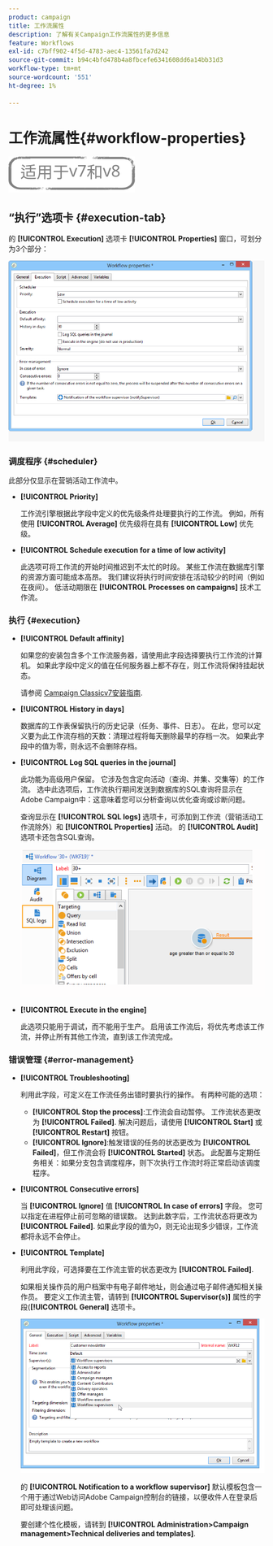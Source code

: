 ```yaml
---
product: campaign
title: 工作流属性
description: 了解有关Campaign工作流属性的更多信息
feature: Workflows
exl-id: c7bff902-4f5d-4783-aec4-13561fa7d242
source-git-commit: b94c4bfd478b4a8fbcefe6341608dd6a14bb31d3
workflow-type: tm+mt
source-wordcount: '551'
ht-degree: 1%

---
```


# 工作流属性{#workflow-properties}

![](../../assets/common.svg)

## “执行”选项卡 {#execution-tab}

的 **[!UICONTROL Execution]** 选项卡 **[!UICONTROL Properties]** 窗口，可划分为3个部分：

![](assets/wf_execution_tab.png)

### 调度程序 {#scheduler}

此部分仅显示在营销活动工作流中。

* **[!UICONTROL Priority]**

   工作流引擎根据此字段中定义的优先级条件处理要执行的工作流。 例如，所有使用 **[!UICONTROL Average]** 优先级将在具有 **[!UICONTROL Low]** 优先级。

* **[!UICONTROL Schedule execution for a time of low activity]**

   此选项可将工作流的开始时间推迟到不太忙的时段。 某些工作流在数据库引擎的资源方面可能成本高昂。 我们建议将执行时间安排在活动较少的时间（例如在夜间）。 低活动期限在 **[!UICONTROL Processes on campaigns]** 技术工作流。

### 执行 {#execution}

* **[!UICONTROL Default affinity]**

   如果您的安装包含多个工作流服务器，请使用此字段选择要执行工作流的计算机。 如果此字段中定义的值在任何服务器上都不存在，则工作流将保持挂起状态。

   请参阅 [Campaign Classicv7安装指南](../../installation/using/configuring-campaign-server.md#high-availability-workflows-and-affinities).

* **[!UICONTROL History in days]**

   数据库的工作表保留执行的历史记录（任务、事件、日志）。 在此，您可以定义要为此工作流存档的天数：清理过程将每天删除最早的存档一次。 如果此字段中的值为零，则永远不会删除存档。

* **[!UICONTROL Log SQL queries in the journal]**

   此功能为高级用户保留。 它涉及包含定向活动（查询、并集、交集等）的工作流。 选中此选项后，工作流执行期间发送到数据库的SQL查询将显示在Adobe Campaign中：这意味着您可以分析查询以优化查询或诊断问题。

   查询显示在 **[!UICONTROL SQL logs]** 选项卡，可添加到工作流（营销活动工作流除外）和 **[!UICONTROL Properties]** 活动。 的 **[!UICONTROL Audit]** 选项卡还包含SQL查询。

   ![](assets/wf_tab_log_sql.png)

* **[!UICONTROL Execute in the engine]**

   此选项只能用于调试，而不能用于生产。 启用该工作流后，将优先考虑该工作流，并停止所有其他工作流，直到该工作流完成。

### 错误管理 {#error-management}

* **[!UICONTROL Troubleshooting]**

   利用此字段，可定义在工作流任务出错时要执行的操作。 有两种可能的选项：

   * **[!UICONTROL Stop the process]**:工作流会自动暂停。 工作流状态更改为 **[!UICONTROL Failed]**. 解决问题后，请使用 **[!UICONTROL Start]** 或 **[!UICONTROL Restart]** 按钮。
   * **[!UICONTROL Ignore]**:触发错误的任务的状态更改为 **[!UICONTROL Failed]**，但工作流会将 **[!UICONTROL Started]** 状态。 此配置与定期任务相关：如果分支包含调度程序，则下次执行工作流时将正常启动该调度程序。

* **[!UICONTROL Consecutive errors]**

   当 **[!UICONTROL Ignore]** 值 **[!UICONTROL In case of errors]** 字段。 您可以指定在进程停止前可忽略的错误数。 达到此数字后，工作流状态将更改为 **[!UICONTROL Failed]**. 如果此字段的值为0，则无论出现多少错误，工作流都将永远不会停止。

* **[!UICONTROL Template]**

   利用此字段，可选择要在工作流主管的状态更改为 **[!UICONTROL Failed]**.

   如果相关操作员的用户档案中有电子邮件地址，则会通过电子邮件通知相关操作员。 要定义工作流主管，请转到 **[!UICONTROL Supervisor(s)]** 属性的字段(**[!UICONTROL General]** 选项卡。

   ![](assets/wf-properties_select-supervisors.png)

   的 **[!UICONTROL Notification to a workflow supervisor]** 默认模板包含一个用于通过Web访问Adobe Campaign控制台的链接，以便收件人在登录后即可处理该问题。

   要创建个性化模板，请转到 **[!UICONTROL Administration>Campaign management>Technical deliveries and templates]**.
